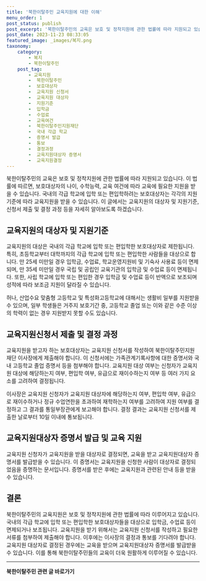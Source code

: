 ```yaml
---
title: '북한이탈주민 교육지원에 대한 이해'
menu_order: 1
post_status: publish
post_excerpt: '북한이탈주민의 교육은 보호 및 정착지원에 관한 법률에 따라 지원되고 있습니다. 이 법률에 따르면, 보호대상자의 나이, 수학능력, 교육 여건에 따라 교육에 필요한 지원을 받을 수 있습니다. 국내의 각급 학교에 입학 또는 편입학하려는 보호대상자는 각각의 지원기준에 따라 교육지원을 받을 수 있습니다. 이 글에서는 교육지원의 대상자 및 지원기준, 신청서 제출 및 결정 과정 등을 자세히 알아보도록 하겠습니다.'
post_date: 2023-11-23 08:33:05
featured_image: _images/복지.png
taxonomy:
    category:
        - 복지
        - 북한이탈주민
    post_tag:
        - 교육지원
        -  북한이탈주민
        -  보호대상자
        -  교육지원 신청서
        -  교육지원 대상자
        -  지원기준
        -  입학금
        -  수업료
        -  교육여건
        -  북한이탈주민지원재단
        -  국내 각급 학교
        -  증명서 발급
        -  통보
        -  결정과정
        -  교육지원대상자 증명서
        -  교육지원결정
---
```



북한이탈주민의 교육은 보호 및 정착지원에 관한 법률에 따라 지원되고 있습니다. 이 법률에 따르면, 보호대상자의 나이, 수학능력, 교육 여건에 따라 교육에 필요한 지원을 받을 수 있습니다. 국내의 각급 학교에 입학 또는 편입학하려는 보호대상자는 각각의 지원기준에 따라 교육지원을 받을 수 있습니다. 이 글에서는 교육지원의 대상자 및 지원기준, 신청서 제출 및 결정 과정 등을 자세히 알아보도록 하겠습니다.

## 교육지원의 대상자 및 지원기준

교육지원의 대상은 국내의 각급 학교에 입학 또는 편입학한 보호대상자로 제한됩니다. 특히, 초등학교부터 대학까지의 각급 학교에 입학 또는 편입학한 사람들을 대상으로 합니다. 만 25세 미만일 경우 입학금, 수업료, 학교운영지원비 및 기숙사 사용료 등이 면제되며, 만 35세 미만일 경우 국립 및 공립인 교육기관의 입학금 및 수업료 등이 면제됩니다. 또한, 사립 학교에 입학 또는 편입한 경우 입학금 및 수업료 등이 반액으로 보조되며 성적에 따라 보조금 지원이 달라질 수 있습니다.

허나, 산업수요 맞춤형 고등학교 및 특성화고등학교에 대해서는 생활비 일부를 지원받을 수 있으며, 일부 학생들은 거주지 보호기간 중, 고등학교 졸업 또는 이와 같은 수준 이상의 학력이 없는 경우 지원받지 못할 수도 있습니다.

## 교육지원신청서 제출 및 결정 과정

교육지원을 받고자 하는 보호대상자는 교육지원 신청서를 작성하여 북한이탈주민지원재단 이사장에게 제출해야 합니다. 이 신청서에는 가족관계기록사항에 대한 증명서와 국내 고등학교 졸업 증명서 등을 첨부해야 합니다. 교육지원 대상 여부는 신청자가 교육지원 대상에 해당하는지 여부, 편입학 여부, 유급으로 재이수하는지 여부 등 여러 가지 요소를 고려하여 결정됩니다.

이사장은 교육지원 신청자가 교육지원 대상자에 해당하는지 여부, 편입학 여부, 유급으로 재이수하거나 정규 수업연한을 초과하여 재학하는지 여부를 고려하여 지원 여부를 결정하고 그 결과를 통일부장관에게 보고해야 합니다. 결정 결과는 교육지원 신청서를 제출한 날로부터 10일 이내에 통보됩니다.

## 교육지원대상자 증명서 발급 및 교육 지원

교육지원 신청자가 교육지원을 받을 대상자로 결정되면, 교육을 받고 교육지원대상자 증명서를 발급받을 수 있습니다. 이 증명서는 교육지원을 신청한 사람이 대상자로 결정되었음을 증명하는 문서입니다. 증명서를 받은 후에는 교육지원과 관련된 안내 등을 받을 수 있습니다.

## 결론

북한이탈주민의 교육지원은 보호 및 정착지원에 관한 법률에 따라 이루어지고 있습니다. 국내의 각급 학교에 입학 또는 편입학한 보호대상자들을 대상으로 입학금, 수업료 등이 면제되거나 보조됩니다. 교육지원을 받기 위해서는 교육지원 신청서를 작성하고 필요한 서류를 첨부하여 제출해야 합니다. 이후에는 이사장의 결정과 통보를 기다려야 합니다. 교육지원 대상자로 결정된 경우에는 교육을 받으며 교육지원대상자 증명서를 발급받을 수 있습니다. 이를 통해 북한이탈주민들의 교육이 더욱 원활하게 이루어질 수 있습니다.
<!-- wp:separator -->
<hr class="wp-block-separator has-alpha-channel-opacity"/>
<!-- /wp:separator -->

<!-- wp:group {"backgroundColor":"base","layout":{"type":"constrained"}} -->
<div class="wp-block-group has-base-background-color has-background"><!-- wp:paragraph {"align":"center","fontSize":"medium"} -->
<p class="has-text-align-center has-large-font-size"><strong>북한이탈주민 관련 글 바로가기</strong></p>
<!-- /wp:paragraph -->


<!-- wp:latest-posts
{"categories":[{"id":22630,"count":19,"description":"","link":"https://uknowlaw.com/category/%eb%b6%81%ed%95%9c%ec%9d%b4%ed%83%88%ec%a3%bc%eb%af%bc/","name":"북한이탈주민","slug":"북한이탈주민","taxonomy":"category","parent":0,"meta":[],"_links":{"self":[{"href":"https://uknowlaw.com/wp-json/wp/v2/categories/22630"}],"collection":[{"href":"https://uknowlaw.com/wp-json/wp/v2/categories"}],"about":[{"href":"https://uknowlaw.com/wp-json/wp/v2/taxonomies/category"}],"wp:post_type":[{"href":"https://uknowlaw.com/wp-json/wp/v2/posts?categories=22630"}],"curies":[{"name":"wp","href":"https://api.w.org/{rel}","templated":true}]}}],"postsToShow":100,"excerptLength":28,"postLayout":"grid","columns":2,"featuredImageAlign":"left","featuredImageSizeSlug":"large","fontSize":"small"} /--></div>
<!-- /wp:group -->